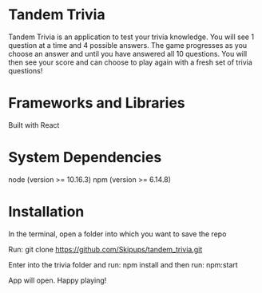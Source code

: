 
# Tandem Trivia

Tandem Trivia is an application to test your trivia knowledge. You will see 1 question at a time and 4 possible answers. The game progresses as you choose an answer and until you have  answered all 10 questions. You will then see your score and can choose to play again with a fresh set of trivia questions!

# Frameworks and Libraries

Built with React

# System Dependencies

node (version >= 10.16.3)
npm (version >= 6.14.8)

# Installation

In the terminal, open a folder into which you want to save the repo

Run: git clone https://github.com/Skipups/tandem_trivia.git

Enter into the trivia folder and run: npm install and then run: npm:start

App will open. Happy playing!
